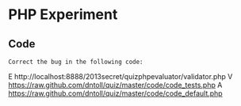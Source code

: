 # PHP Experiment

## Code
	Correct the bug in the following code: 
E http://localhost:8888/2013secret/quizphpevaluator/validator.php
V https://raw.github.com/dntoll/quiz/master/code/code_tests.php
A https://raw.github.com/dntoll/quiz/master/code/code_default.php
